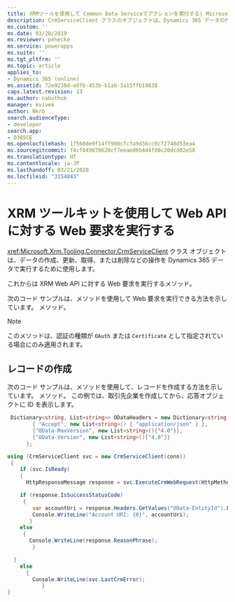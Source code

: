 ```yaml
---
title: XRMツールを使用して Common Data Serviceでアクションを実行する| MicrosoftDocs
description: CrmServiceClient クラスのオブジェクトは、Dynamics 365 データの作成、取得、更新、および削除の操作を実行するために使用できます。
ms.custom: ''
ms.date: 03/20/2019
ms.reviewer: pehecke
ms.service: powerapps
ms.suite: ''
ms.tgt_pltfrm: ''
ms.topic: article
applies_to:
- Dynamics 365 (online)
ms.assetid: 72e9238d-e0fb-453b-b1ab-3a15ffb19838
caps.latest.revision: 13
ms.author: nabuthuk
manager: kvivek
author: Nkrb
search.audienceType:
- developer
search.app:
- D365CE
ms.openlocfilehash: 17560de9f14ff900cfcfa9d36cc0c72748d53ea4
ms.sourcegitcommit: f4cf849070628cf7eeaed6b4d4f08c20dcd02e58
ms.translationtype: HT
ms.contentlocale: ja-JP
ms.lasthandoff: 03/21/2020
ms.locfileid: "3154843"
---
```

# <a name="use-xrm-tooling-to-execute-a-web-request-against-web-api"></a>XRM ツールキットを使用して Web API に対する Web 要求を実行する

<xref:Microsoft.Xrm.Tooling.Connector.CrmServiceClient> クラス オブジェクトは、データの作成、更新、取得、または削除などの操作を Dynamics 365 データで実行するために使用します。

これからは <!--<xref:Microsoft.Xrm.Tooling.Connector.CrmServiceClient>.<xref:Microsoft.Xrm.Tooling.Connector.CrmServiceClient.ExecuteCrmWebRequest>--> XRM Web API に対する Web 要求を実行するメソッド。

次のコード サンプルは、メソッドを使用して Web 要求を実行できる方法を示しています。 <!--<xref:Microsoft.Xrm.Tooling.Connector.CrmServiceClient.ExecuteCrmWebRequest>-->  メソッド。 

>[!NOTE]
> このメソッドは、認証の種類が `OAuth` または `Certificate` として指定されている場合にのみ適用されます。

## <a name="create-a-record"></a>レコードの作成

次のコード サンプルは、メソッドを使用して、レコードを作成する方法を示しています。 <!--<xref:Microsoft.Xrm.Tooling.Connector.CrmServiceClient>.<xref:Microsoft.Xrm.Tooling.Connector.CrmServiceClient.ExecuteCrmWebRequest>-->  メソッド。 この例では、取引先企業を作成してから、応答オブジェクトに ID を表示します。  

```csharp
 Dictionary<string, List<string>> ODataHeaders = new Dictionary<string, List<string>>() {
        { "Accept", new List<string>() { "application/json" } },
        {"OData-MaxVersion", new List<string>(){"4.0"}},
        {"OData-Version", new List<string>(){"4.0"}}
      };

using (CrmServiceClient svc = new CrmServiceClient(conn))
 {
    if (svc.IsReady)
    {
      HttpResponseMessage response = svc.ExecuteCrmWebRequest(HttpMethod.Get, "accounts?$select=name", "{ \"name\":\"Test Account\"}", ODataHeaders, "application/json");

    if (response.IsSuccessStatusCode)
     {
        var accountUri = response.Headers.GetValues("OData-EntityId").FirstOrDefault();
        Console.WriteLine("Account URI: {0}", accountUri);
       }
    else
     {
       Console.WriteLine(response.ReasonPhrase);
        }

  }
    else
      {
        Console.WriteLine(svc.LastCrmError);
           }
}
```